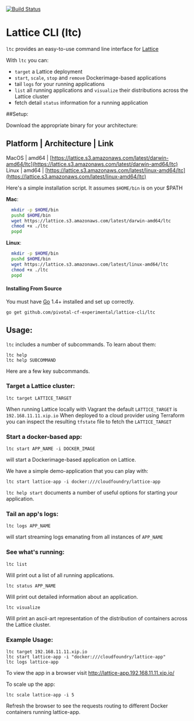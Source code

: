 [![Build Status](https://travis-ci.org/pivotal-cf-experimental/lattice-cli.svg?branch=master)](https://travis-ci.org/pivotal-cf-experimental/lattice-cli)

# Lattice CLI (ltc)

`ltc` provides an easy-to-use command line interface for [Lattice](https://github.com/pivotal-cf-experimental/lattice)

With `ltc` you can:

- `target` a Lattice deployment
- `start`, `scale`, `stop` and `remove` Dockerimage-based applications
- tail `logs` for your running applications
- `list` all running applications and `visualize` their distributions across the Lattice cluster
- fetch detail `status` information for a running application

##Setup:

Download the appropriate binary for your architecture:

Platform | Architecture | Link
-------------------------------
MacOS | amd64 | [https://lattice.s3.amazonaws.com/latest/darwin-amd64/ltc](https://lattice.s3.amazonaws.com/latest/darwin-amd64/ltc)
Linux | amd64 | [https://lattice.s3.amazonaws.com/latest/linux-amd64/ltc](https://lattice.s3.amazonaws.com/latest/linux-amd64/ltc)

Here's a simple installation script.  It assumes `$HOME/bin` is on your $PATH

**Mac**:
```bash
  mkdir -p $HOME/bin
  pushd $HOME/bin
  wget https://lattice.s3.amazonaws.com/latest/darwin-amd64/ltc
  chmod +x ./ltc
  popd
```

**Linux**:
```bash
  mkdir -p $HOME/bin
  pushd $HOME/bin
  wget https://lattice.s3.amazonaws.com/latest/linux-amd64/ltc
  chmod +x ./ltc
  popd
```

#### Installing From Source

You must have [Go](https://golang.org) 1.4+ installed and set up correctly.

```
go get github.com/pivotal-cf-experimental/lattice-cli/ltc
```

## Usage:

`ltc` includes a number of subcommands.  To learn about them:

```
ltc help
ltc help SUBCOMMAND
```

Here are a few key subcommands.

### Target a Lattice cluster:

```
ltc target LATTICE_TARGET
```

When running Lattice locally with Vagrant the default `LATTICE_TARGET` is `192.168.11.11.xip.io`
When deployed to a cloud provider using Terraform you can inspect the resulting `tfstate` file to fetch the `LATTICE_TARGET`

### Start a docker-based app:

```
ltc start APP_NAME -i DOCKER_IMAGE
```

will start a Dockerimage-based application on Lattice.

We have a simple demo-application that you can play with:

```
ltc start lattice-app -i docker:///cloudfoundry/lattice-app
```

`ltc help start` documents a number of useful options for starting your application.

### Tail an app's logs:

```
ltc logs APP_NAME
```

will start streaming logs emanating from all instances of `APP_NAME`

### See what's running:

```
ltc list
```

Will print out a list of all running applications.

```
ltc status APP_NAME
```

Will print out detailed information about an application.

```
ltc visualize
```

Will print an ascii-art representation of the distribution of containers across the Lattice cluster.

### Example Usage:

    ltc target 192.168.11.11.xip.io
    ltc start lattice-app -i "docker:///cloudfoundry/lattice-app"
    ltc logs lattice-app

To view the app in a browser visit http://lattice-app.192.168.11.11.xip.io/

To scale up the app:

    ltc scale lattice-app -i 5

Refresh the browser to see the requests routing to different Docker containers running lattice-app.
